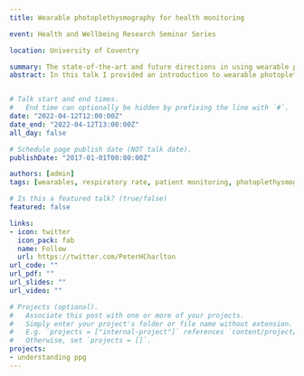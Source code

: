 ```yaml
---
title: Wearable photoplethysmography for health monitoring

event: Health and Wellbeing Research Seminar Series

location: University of Coventry

summary: The state-of-the-art and future directions in using wearable photoplethysmography for health monitoring
abstract: In this talk I provided an introduction to wearable photoplethysmography, described key photoplethysmography signal processing techniques and their clinical applications, and outlined a vision to establish best practices in biomedical signal processing to realise the full potential of wearable photoplethysmography.


# Talk start and end times.
#   End time can optionally be hidden by prefixing the line with `#`.
date: "2022-04-12T12:00:00Z"
date_end: "2022-04-12T13:00:00Z"
all_day: false

# Schedule page publish date (NOT talk date).
publishDate: "2017-01-01T00:00:00Z"

authors: [admin]
tags: [wearables, respiratory rate, patient monitoring, photoplethysmography]

# Is this a featured talk? (true/false)
featured: false

links:
- icon: twitter
  icon_pack: fab
  name: Follow
  url: https://twitter.com/PeterHCharlton
url_code: ""
url_pdf: ""
url_slides: ""
url_video: ""

# Projects (optional).
#   Associate this post with one or more of your projects.
#   Simply enter your project's folder or file name without extension.
#   E.g. `projects = ["internal-project"]` references `content/project/deep-learning/index.md`.
#   Otherwise, set `projects = []`.
projects:
- understanding ppg
---
```


